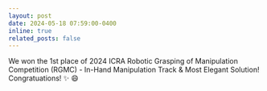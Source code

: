 ```yaml
---
layout: post
date: 2024-05-18 07:59:00-0400
inline: true
related_posts: false
---
```


We won the 1st place of 2024 ICRA Robotic Grasping of Manipulation Competition (RGMC) - In-Hand Manipulation Track & Most Elegant Solution! Congratuations! :sparkles: :smile:
